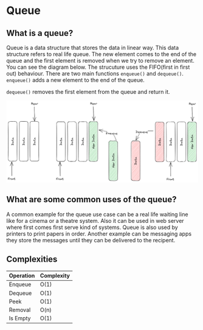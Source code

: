 # Queue

## What is a queue?
Queue is a data structure that stores the data in linear way. This data structure refers to real life queue. The new element comes to the end of the queue and the first element is removed when we try to remove an element. You can see the diagram below. The strucuture uses the FIFO(first in first out) behaviour. 
There are two main functions `enqueue()` and `dequeue()`.  
`enqueue()` adds a new element to the end of the queue.

`dequeue()` removes the first element from the queue and return it.

![Queue Diagram](./queue_diagram.png)

## What are some common uses of the queue?
A common example for the queue use case can be a real life waiting line like for a cinema or a theatre system. Also it can be used in web server where first comes first serve kind of systems. Queue is also used by printers to print papers in order. Another example can be messaging apps they store the messages until they can be delivered to the recipent.

## Complexities 

| Operation|  Complexity  | 
| -------- | ------------ | 
| Enqueue  | O(1)         | 
| Dequeue  | O(1)         | 
| Peek     | O(1)         | 
| Removal  | O(n)         | 
| Is Empty | O(1)         | 
